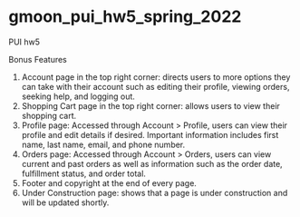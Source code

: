 # gmoon_pui_hw5_spring_2022
PUI hw5

Bonus Features
1. Account page in the top right corner: directs users to more options they can take with their account such as editing their profile, viewing orders, seeking help, and logging out.
2. Shopping Cart page in the top right corner: allows users to view their shopping cart.
3. Profile page: Accessed through Account > Profile, users can view their profile and edit details if desired. Important information includes first name, last name, email, and phone number.
4. Orders page: Accessed through Account > Orders, users can view current and past orders as well as information such as the order date, fulfillment status, and order total.
5. Footer and copyright at the end of every page.
6. Under Construction page: shows that a page is under construction and will be updated shortly. 
